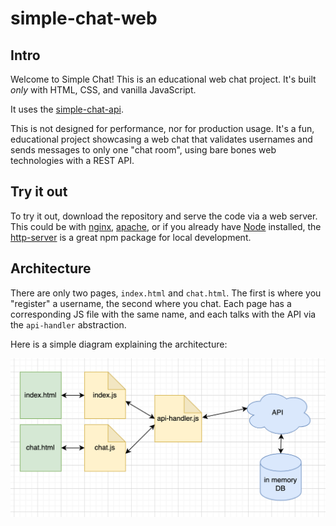 # simple-chat-web

## Intro

Welcome to Simple Chat! This is an educational web chat project. It's built *only* with HTML, CSS, and vanilla JavaScript.

It uses the [simple-chat-api](https://github.com/coltonhurst/simple-chat-api).

This is not designed for performance, nor for production usage. It's a fun, educational project showcasing a web chat that validates usernames and sends messages to only one "chat room", using bare bones web technologies with a REST API.

## Try it out

To try it out, download the repository and serve the code via a web server. This could be with [nginx](https://nginx.org/en), [apache](https://httpd.apache.org/), or if you already have [Node](https://nodejs.org/en/) installed, the [http-server](https://www.npmjs.com/package/http-server) is a great npm package for local development.

## Architecture

There are only two pages, `index.html` and `chat.html`. The first is where you "register" a username, the second where you chat. Each page has a corresponding JS file with the same name, and each talks with the API via the `api-handler` abstraction.

Here is a simple diagram explaining the architecture:

![architecture document](./architecture.png)